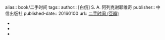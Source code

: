 alias:: book/二手时间
tags:: 
author:: [白俄] S. A. 阿列克谢耶维奇
publisher:: 中信出版社
published-date:: 20160100
url:: [二手时间 (豆瓣)](https://book.douban.com/subject/26704403/)

-
-
-